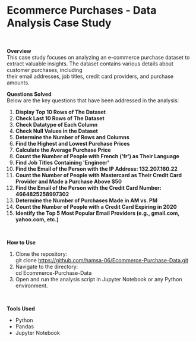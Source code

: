 # Ecommerce Purchases - Data Analysis Case Study<br>
<br>

**Overview**<br>
This case study focuses on analyzing an e-commerce purchase dataset to extract valuable insights. The dataset contains various details about customer purchases, including <br>their email addresses, job titles, credit card providers, and purchase amounts.
<br>


**Questions Solved**<br>
Below are the key questions that have been addressed in the analysis:<br>
1. **Display Top 10 Rows of The Dataset**<br>
2. **Check Last 10 Rows of The Dataset**<br>
3. **Check Datatype of Each Column**<br>
4. **Check Null Values in the Dataset**<br>
5. **Determine the Number of Rows and Columns**<br>
6. **Find the Highest and Lowest Purchase Prices**<br>
7. **Calculate the Average Purchase Price**<br>
8. **Count the Number of People with French ('fr') as Their Language**<br>
9. **Find Job Titles Containing 'Engineer'**<br>
10. **Find the Email of the Person with the IP Address: 132.207.160.22**<br>
11. **Count the Number of People with Mastercard as Their Credit Card Provider and Made a Purchase Above $50**<br>
12. **Find the Email of the Person with the Credit Card Number: 4664825258997302**<br>
13. **Determine the Number of Purchases Made in AM vs. PM**<br>
14. **Count the Number of People with a Credit Card Expiring in 2020**<br>
15. **Identify the Top 5 Most Popular Email Providers (e.g., gmail.com, yahoo.com, etc.)**<br>
<br>

**How to Use**<br>
1. Clone the repository:<br>
   git clone https://github.com/hamsa-06/Ecommerce-Purchase-Data.git <br>
2. Navigate to the directory:<br>
   cd Ecommerce-Purchase-Data<br>
3. Open and run the analysis script in Jupyter Notebook or any Python environment.<br>
<br>

**Tools Used**<br>
- Python<br>
- Pandas<br>
- Jupyter Notebook<br>
<br>
